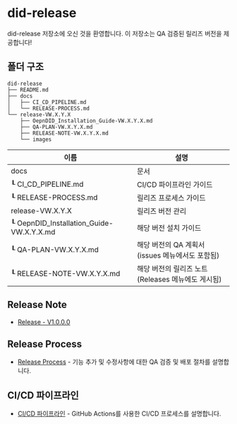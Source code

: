 # did-release
did-release 저장소에 오신 것을 환영합니다.
이 저장소는 QA 검증된 릴리즈 버전을 제공합니다!

## 폴더 구조
```
did-release
├── README.md
├── docs
│   ├── CI_CD_PIPELINE.md
│   └── RELEASE-PROCESS.md
└── release-VW.X.Y.X
    ├── OepnDID_Installation_Guide-VW.X.Y.X.md
    ├── QA-PLAN-VW.X.Y.X.md
    ├── RELEASE-NOTE-VW.X.Y.X.md
    └── images
```
| 이름                     | 설명                                             |
| ----------------------- | ----------------------------------------------- |
| docs                    | 문서                                             |
| ┖ CI_CD_PIPELINE.md     | CI/CD 파이프라인 가이드                              |
| ┖ RELEASE-PROCESS.md    | 릴리즈 프로세스 가이드                               |
| release-VW.X.Y.X        | 릴리즈 버전 관리                                      |
| ┖ OepnDID_Installation_Guide-VW.X.Y.X.md | 해당 버전 설치 가이드                                 |
| ┖ QA-PLAN-VW.X.Y.X.md   | 해당 버전의 QA 계획서 (issues 메뉴에서도 포함됨)                 |
| ┖ RELEASE-NOTE-VW.X.Y.X.md | 해당 버전의 릴리즈 노트 (Releases 메뉴에도 게시됨)             |

## Release Note
- [Release - V1.0.0.0](/release-V1.0.0.0/RELEASE-NOTE-V1.0.0.0.md)  

## Release Process
- [Release Process](docs/RELEASE-PROCESS_ko.md) - 기능 추가 및 수정사항에 대한 QA 검증 및 배포 절차를 설명합니다.

## CI/CD 파이프라인
- [CI/CD 파이프라인](docs/CI_CD_PIPELINE.md) - GitHub Actions를 사용한 CI/CD 프로세스를 설명합니다.
